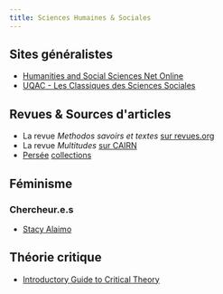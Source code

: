 ```yaml
---
title: Sciences Humaines & Sociales
---
```


## Sites généralistes

- [Humanities and Social Sciences Net Online](http://www.h-net.org/)
- [UQAC - Les Classiques des Sciences Sociales](http://classiques.uqac.ca/)

## Revues & Sources d'articles

- La revue *Methodos savoirs et textes*
[sur revues.org](http://methodos.revues.org/)
- La revue *Multitudes*
[sur CAIRN](http://www.cairn.info/revue-multitudes.htm)
- [Persée](http://www.persee.fr/) [collections](http://www.persee.fr/collections)

## Féminisme

### Chercheur.e.s

- [Stacy Alaimo](http://www.uta.edu/english/alaimo/)

## Théorie critique

- [Introductory Guide to Critical Theory](https://www.cla.purdue.edu/english/theory/)
